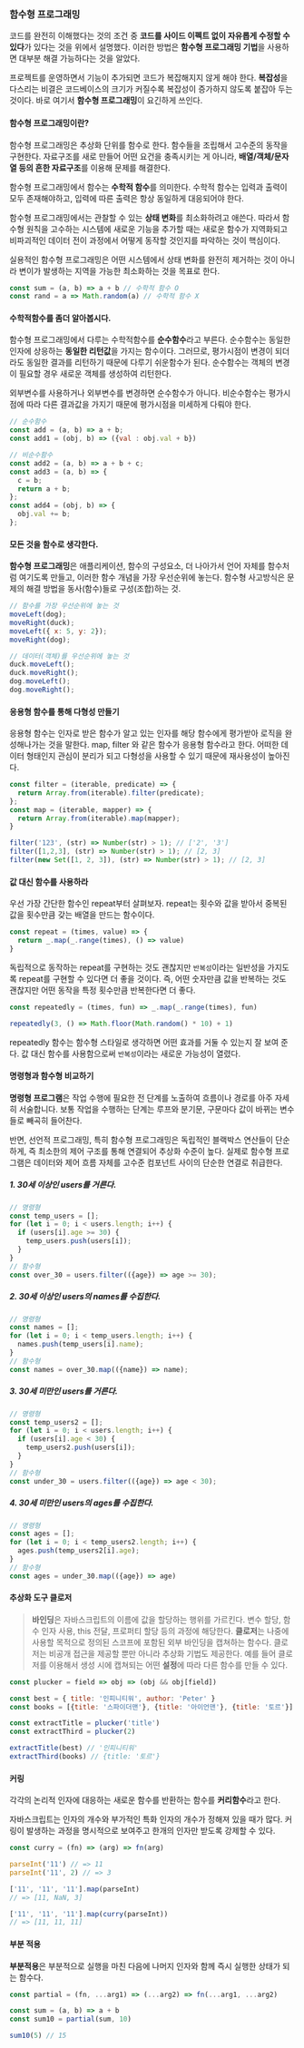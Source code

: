 ### 함수형 프로그래밍
코드를 완전히 이해했다는 것의 조건 중 **코드를 사이드 이펙트 없이 자유롭게 수정할 수 있다**가 있다는 것을 위에서 설명했다.
이러한 방법은 **함수형 프로그래밍 기법**을 사용하면 대부분 해결 가능하다는 것을 알았다.

프로젝트를 운영하면서 기능이 추가되면 코드가 복잡해지지 않게 해야 한다. **복잡성**을 다스리는 비결은 코드베이스의 크기가 커질수록 복잡성이 증가하지 않도록 붙잡아 두는 것이다. 바로 여기서 **함수형 프로그래밍**이 요긴하게 쓰인다.

#### 함수형 프로그래밍이란?
함수형 프로그래밍은 추상화 단위를 함수로 한다. 함수들을 조립해서 고수준의 동작을 구현한다. 자료구조를 새로 만들어 어떤 요건을 충족시키는 게 아니라, **배열/객체/문자열 등의 흔한 자료구조**를 이용해 문제를 해결한다.

함수형 프로그래밍에서 함수는 **수학적 함수**를 의미한다. 수학적 함수는 입력과 출력이 모두 존재해야하고, 입력에 따른 출력은 항상 동일하게 대응되어야 한다.

함수형 프로그래밍에서는 관찰할 수 있는 **상태 변화**를 최소화하려고 애쓴다. 따라서 함수형 원칙을 고수하는 시스템에 새로운 기능을 추가할 때는 새로운 함수가 지역화되고 비파괴적인 데이터 전이 과정에서 어떻게 동작할 것인지를 파악하는 것이 핵심이다.

실용적인 함수형 프로그래밍은 어떤 시스템에서 상태 변화를 완전히 제거하는 것이 아니라 변이가 발생하는 지역을 가능한 최소화하는 것을 목표로 한다.

```js
const sum = (a, b) => a + b // 수학적 함수 O
const rand = a => Math.random(a) // 수학적 함수 X
```

#### 수학적함수를 좀더 알아봅시다.
함수형 프로그래밍에서 다루는 수학적함수를 **순수함수**라고 부른다. 순수함수는 동일한 인자에 상응하는 **동일한 리턴값**을 가지는 함수이다. 그러므로, 평가시점이 변경이 되더라도 동일한 결과를 리턴하기 때문에 다루기 쉬운함수가 된다. 순수함수는 객체의 변경이 필요할 경우 새로운 객체를 생성하여 리턴한다.

외부변수를 사용하거나 외부변수를 변경하면 순수함수가 아니다. 비순수함수는 평가시점에 따라 다른 결과값을 가지기 때문에 평가시점을 미세하게 다뤄야 한다.

```js
// 순수함수
const add = (a, b) => a + b;
const add1 = (obj, b) => ({val : obj.val + b})

// 비순수함수
const add2 = (a, b) => a + b + c;
const add3 = (a, b) => {
  c = b;
  return a + b;
};
const add4 = (obj, b) => {
  obj.val += b;
};
```

#### 모든 것을 함수로 생각한다.
**함수형 프로그래밍**은 애플리케이션, 함수의 구성요소, 더 나아가서 언어 자체를 함수처럼 여기도록 만들고,
이러한 함수 개념을 가장 우선순위에 놓는다. 함수형 사고방식은 문제의 해결 방법을 동사(함수)들로 구성(조합)하는 것.

```js
// 함수를 가장 우선순위에 놓는 것
moveLeft(dog);
moveRight(duck);
moveLeft({ x: 5, y: 2});
moveRight(dog);

// 데이터(객체)를 우선순위에 놓는 것
duck.moveLeft();
duck.moveRight();
dog.moveLeft();
dog.moveRight();
```

#### 응용형 함수를 통해 다형성 만들기
응용형 함수는 인자로 받은 함수가 알고 있는 인자를 해당 함수에게 평가받아 로직을 완성해나가는 것을 말한다. map, filter 와 같은 함수가 응용형 함수라고 한다. 어떠한 데이터 형태인지 관심이 분리가 되고 다형성을 사용할 수 있기 때문에 재사용성이 높아진다.


```js
const filter = (iterable, predicate) => {
  return Array.from(iterable).filter(predicate);
};
const map = (iterable, mapper) => {
  return Array.from(iterable).map(mapper);
}

filter('123', (str) => Number(str) > 1); // ['2', '3']
filter([1,2,3], (str) => Number(str) > 1); // [2, 3]
filter(new Set([1, 2, 3]), (str) => Number(str) > 1); // [2, 3]
```

#### 값 대신 함수를 사용하라
우선 가장 간단한 함수인 repeat부터 살펴보자. repeat는 횟수와 값을 받아서 중복된 값을 횟수만큼 갖는 배열을 만드는 함수이다.
```js
const repeat = (times, value) => {
  return _.map(_.range(times), () => value)
}
```
독립적으로 동작하는 repeat를 구현하는 것도 괜찮지만 `반복성`이라는 일반성을 가지도록 repeat를 구현할 수 있다면
더 좋을 것이다. 즉, 어떤 숫자만큼 값을 반복하는 것도 괜찮지만 어떤 동작을 특정 횟수만큼 반복한다면 더 좋다.
```js
const repeatedly = (times, fun) => _.map(_.range(times), fun)

repeatedly(3, () => Math.floor(Math.random() * 10) + 1)
```
repeatedly 함수는 함수형 스타일로 생각하면 어떤 효과를 거둘 수 있는지 잘 보여 준다.
값 대신 함수를 사용함으로써 `반복성`이라는 새로운 가능성이 열렸다.

#### 명령형과 함수형 비교하기
**명령형 프로그램**은 작업 수행에 필요한 전 단계를 노출하여 흐름이나 경로를 아주 자세히 서술합니다. 보통 작업을 수행하는 단계는 루프와 분기문, 구문마다 값이 바뀌는 변수들로 빼곡히 들어찬다.

반면, 선언적 프로그래밍, 특히 함수형 프로그래밍은 독립적인 블랙박스 연산들이 단순하게, 즉 최소한의 제어 구조를 통해 연결되어 추상화 수준이 높다. 실제로 함수형 프로그램은 데이터와 제어 흐름 자체를 고수준 컴포넌트 사이의 단순한 연결로 취급한다.

##### 1. 30세 이상인 users를 거른다.
```js
// 명령형
const temp_users = [];
for (let i = 0; i < users.length; i++) {
  if (users[i].age >= 30) {
    temp_users.push(users[i]);
  }
}
// 함수형
const over_30 = users.filter(({age}) => age >= 30);
```
##### 2. 30세 이상인 users의 names를 수집한다.
```js
// 명령형
const names = [];
for (let i = 0; i < temp_users.length; i++) {
  names.push(temp_users[i].name);
}
// 함수형
const names = over_30.map(({name}) => name);
```
##### 3. 30세 미만인 users를 거른다.
```js
// 명령형
const temp_users2 = [];
for (let i = 0; i < users.length; i++) {
  if (users[i].age < 30) {
    temp_users2.push(users[i]);
  }
}
// 함수형
const under_30 = users.filter(({age}) => age < 30);
```
##### 4. 30세 미만인 users의 ages를 수집한다.
```js
// 명령형
const ages = [];
for (let i = 0; i < temp_users2.length; i++) {
  ages.push(temp_users2[i].age);
}
// 함수형
const ages = under_30.map(({age}) => age)
```

#### 추상화 도구 클로저
> **바인딩**은 자바스크립트의 이름에 값을 할당하는 행위를 가르킨다. 변수 할당, 함수 인자 사용, this 전달, 프로퍼티 할당 등의 과정에 해당한다.
**클로저**는 나중에 사용할 목적으로 정의된 스코프에 포함된 외부 바인딩을 캡쳐하는 함수다. 클로저는 비공개 접근을 제공할 뿐만 아니라 추상화 기법도 제공한다. 예를 들어 클로저를 이용해서 생성 시에 캡쳐되는 어떤 **설정**에 따라 다른 함수를 만들 수 있다.

```js
const plucker = field => obj => (obj && obj[field])
```

```js
const best = { title: '인피니티워', author: 'Peter' }
const books = [{title: '스파이더맨'}, {title: '아이언맨'}, {title: '토르'}]

const extractTitle = plucker('title')
const extractThird = plucker(2)

extractTitle(best) // '인피니티워'
extractThird(books) // {title: '토르'}
```

#### 커링
각각의 논리적 인자에 대응하는 새로운 함수를 반환하는 함수를 **커리함수**라고 한다.

자바스크립트는 인자의 개수와 부가적인 특화 인자의 개수가 정해져 있을 때가 많다. 커링이 발생하는 과정을 명시적으로 보여주고 한개의 인자만 받도록 강제할 수 있다.


```js
const curry = (fn) => (arg) => fn(arg)

parseInt('11') // => 11
parseInt('11', 2) // => 3

['11', '11', '11'].map(parseInt)
// => [11, NaN, 3]

['11', '11', '11'].map(curry(parseInt))
// => [11, 11, 11]
```

#### 부분 적용
**부분적용**은 부분적으로 실행을 마친 다음에 나머지 인자와 함께 즉시 실행한 상태가 되는 함수다.

```js
const partial = (fn, ...arg1) => (...arg2) => fn(...arg1, ...arg2)

const sum = (a, b) => a + b
const sum10 = partial(sum, 10)

sum10(5) // 15
```
